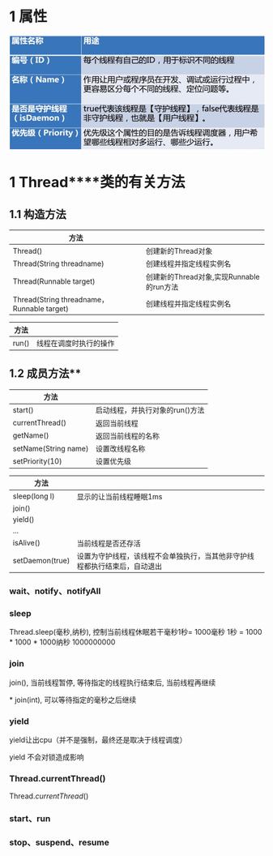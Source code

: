 # 1 属性

![线程属性](./assets/线程属性.png)



 

# 1 **Thread****类的有关方法**

## 1.1 **构造方法**

| 方法                                       |                                          |
| ------------------------------------------ | ---------------------------------------- |
| Thread()                                   | 创建新的Thread对象                       |
| Thread(String threadname)                  | 创建线程并指定线程实例名                 |
| Thread(Runnable target)                    | 创建新的Thread对象,实现Runnable的run方法 |
| Thread(String threadname，Runnable target) | 创建线程并指定线程实例名                 |

| 方法  |                        |
| ----- | ---------------------- |
| run() | 线程在调度时执行的操作 |

## 1.2 **成员**方法**

| 方法                 |                                 |
| -------------------- | ------------------------------- |
| start()              | 启动线程，并执行对象的run()方法 |
| currentThread()      | 返回当前线程                    |
| getName()            | 返回当前线程的名称              |
| setName(String name) | 设置改线程名称                  |
| setPriority(10)      | 设置优先级                      |

| 方法            |                                                              |
| --------------- | ------------------------------------------------------------ |
| sleep(long l)   | 显示的让当前线程睡眠1ms                                      |
| join()          |                                                              |
| yield()         |                                                              |
| ...             |                                                              |
| isAlive()       | 当前线程是否还存活                                           |
| setDaemon(true) | 设置为守护线程，该线程不会单独执行，当其他非守护线程都执行结束后，自动退出 |







### wait、notify、notifyAll





### sleep

Thread.sleep(毫秒,纳秒), 控制当前线程休眠若干毫秒1秒= 1000毫秒 1秒 = 1000 * 1000 * 1000纳秒 1000000000

 



### join

join(), 当前线程暂停, 等待指定的线程执行结束后, 当前线程再继续

\* join(int), 可以等待指定的毫秒之后继续



### yield

yield让出cpu（并不是强制，最终还是取决于线程调度）

yield 不会对锁造成影响



### Thread.currentThread()

Thread.*currentThread*()



### start、run





### stop、suspend、resume



 

 

 

 

 

 

 

 

 

 

 

 

 

 

 

 

 

 

 